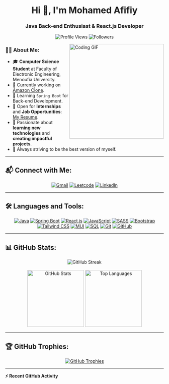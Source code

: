 <h1 align="center">Hi 👋, I'm Mohamed Afifiy</h1>
<h3 align="center">Java Back-end Enthusiast & React.js Developer</h3>

<p align="center">
  <img src="https://komarev.com/ghpvc/?username=mohamed-mohamed-afifi&label=Profile%20Views&color=0e75b6&style=flat" alt="Profile Views" />
  <img src="https://img.shields.io/github/followers/mohamed-mohamed-afifi?label=Followers&style=flat&color=0e75b6" alt="Followers" />
</p>

<img align="right" src="https://user-images.githubusercontent.com/63050133/156676671-d5b2e362-97d4-4404-9447-dd71ddfea82f.gif" width="300px" alt="Coding GIF"/>

### 👨‍💻 About Me:
- 🎓 **Computer Science Student** at Faculty of Electronic Engineering, Menoufia University.  
- 🔭 Currently working on [Amazon Clone](https://github.com/Mohamed-Mohamed-Afifi/Amazon-clone).  
- 🌱 Learning `Spring Boot` for Back-end Development.  
- 💼 Open for **Internships** and **Job Opportunities**: [My Resume](https://flowcv.com/resume/mhb4kqhrgn).  
- 🧠 Passionate about **learning new technologies** and **creating impactful projects**.  
- 🐼 Always striving to be the best version of myself.  

---

## 📬 Connect with Me:
<p align="center">
  <a href="mailto:mohamed.org050@gmail.com" title="Gmail"><img src="https://img.shields.io/badge/gmail-%23D14836.svg?style=for-the-badge&logo=gmail&logoColor=white" alt="Gmail"></a>
  <a href="https://leetcode.com/u/Mohamed-Mohamed-Afifi/" title="LeetCode"><img src="https://img.shields.io/badge/Leetcode-%231877F2.svg?style=for-the-badge&logo=leetcode&logoColor=white" alt="Leetcode"></a>
  <a href="https://www.linkedin.com/in/mohamed-afify-274b4a224/" title="LinkedIn"><img src="https://img.shields.io/badge/linkedin-%230077B5.svg?style=for-the-badge&logo=linkedin&logoColor=white" alt="LinkedIn"></a>
</p>

---

## 🛠️ Languages and Tools:
<p align="center">
  <a href="https://www.java.com/" title="Java"><img src="https://img.shields.io/badge/Java-%23ED8B00.svg?style=for-the-badge&logo=java&logoColor=white" alt="Java"></a>
  <a href="https://spring.io/projects/spring-boot" title="Spring Boot"><img src="https://img.shields.io/badge/Spring%20Boot-%236DB33F.svg?style=for-the-badge&logo=spring-boot&logoColor=white" alt="Spring Boot"></a>
  <a href="https://reactjs.org/" title="React.js"><img src="https://img.shields.io/badge/React-%2361DAFB.svg?style=for-the-badge&logo=react&logoColor=black" alt="React.js"></a>
  <a href="https://developer.mozilla.org/en-US/docs/Web/JavaScript" title="JavaScript"><img src="https://img.shields.io/badge/JavaScript-%23F7DF1E.svg?style=for-the-badge&logo=javascript&logoColor=black" alt="JavaScript"></a>
  <a href="https://sass-lang.com/" title="SASS"><img src="https://img.shields.io/badge/SASS-%23CC6699.svg?style=for-the-badge&logo=sass&logoColor=white" alt="SASS"></a>
  <a href="https://getbootstrap.com/" title="Bootstrap"><img src="https://img.shields.io/badge/Bootstrap-%23563D7C.svg?style=for-the-badge&logo=bootstrap&logoColor=white" alt="Bootstrap"></a>
  <a href="https://tailwindcss.com/" title="Tailwind CSS"><img src="https://img.shields.io/badge/Tailwind%20CSS-%2306B6D4.svg?style=for-the-badge&logo=tailwind-css&logoColor=white" alt="Tailwind CSS"></a>
  <a href="https://mui.com/" title="MUI"><img src="https://img.shields.io/badge/MUI-%230081CB.svg?style=for-the-badge&logo=mui&logoColor=white" alt="MUI"></a>
  <a href="https://www.mysql.com/" title="SQL"><img src="https://img.shields.io/badge/SQL-%234479A1.svg?style=for-the-badge&logo=mysql&logoColor=white" alt="SQL"></a>
  <a href="https://git-scm.com/" title="Git"><img src="https://img.shields.io/badge/Git-%23F05033.svg?style=for-the-badge&logo=git&logoColor=white" alt="Git"></a>
  <a href="https://github.com/" title="GitHub"><img src="https://img.shields.io/badge/GitHub-%23121011.svg?style=for-the-badge&logo=github&logoColor=white" alt="GitHub"></a>
</p>

---

## 📊 GitHub Stats:
<p align="center">
  <img src="https://github-readme-streak-stats.herokuapp.com/?user=mohamed-mohamed-afifi&theme=tokyonight_duo" alt="GitHub Streak" />
  <br/><br/>
  <img src="https://github-readme-stats.vercel.app/api?username=mohamed-mohamed-afifi&show_icons=true&count_private=true&theme=tokyonight&layout=compact" alt="GitHub Stats" height="180px"/>
  <img src="https://github-readme-stats.vercel.app/api/top-langs/?username=mohamed-mohamed-afifi&langs_count=10&theme=tokyonight&layout=compact" alt="Top Languages" height="180px"/>
</p>

---

## 🏆 GitHub Trophies:
<p align="center">
  <a href="https://github.com/ryo-ma/github-profile-trophy"><img src="https://github-profile-trophy.vercel.app/?username=Mohamed-Mohamed-Afifi&theme=algolia&no-frame=true&margin-w=15&margin-h=15" alt="GitHub Trophies" /></a>
</p>

---

<summary><b>⚡ Recent GitHub Activity</b></summary>
<br/>
<p align="center">
  <a href="https://github.com/Mohamed-Mohamed-Afifi?tab=repositories">
    <img alt="Mohamed Afifiy's Activity Graph" src="https://github-readme-activity-graph.vercel.app/graph?username=Mohamed-Mohamed-Afifi&bg_color=0d1117&color=00ffb3&line=00ffb3&point=ffffff&area=true&hide_border=true&custom_title=🔥%20Mohamed%20Afifiy's%20Con
<br/>
